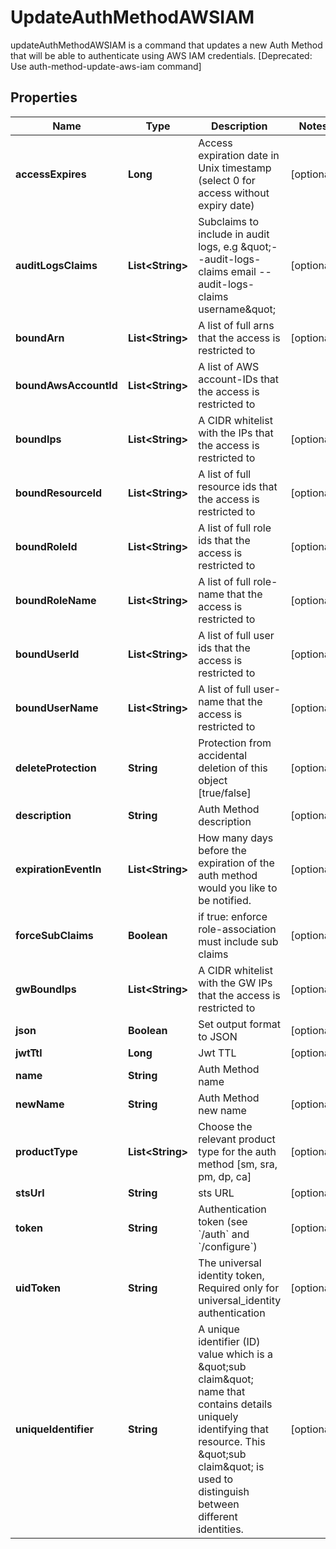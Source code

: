 

# UpdateAuthMethodAWSIAM

updateAuthMethodAWSIAM is a command that updates a new Auth Method that will be able to authenticate using AWS IAM credentials. [Deprecated: Use auth-method-update-aws-iam command]

## Properties

| Name | Type | Description | Notes |
|------------ | ------------- | ------------- | -------------|
|**accessExpires** | **Long** | Access expiration date in Unix timestamp (select 0 for access without expiry date) |  [optional] |
|**auditLogsClaims** | **List&lt;String&gt;** | Subclaims to include in audit logs, e.g \&quot;--audit-logs-claims email --audit-logs-claims username\&quot; |  [optional] |
|**boundArn** | **List&lt;String&gt;** | A list of full arns that the access is restricted to |  [optional] |
|**boundAwsAccountId** | **List&lt;String&gt;** | A list of AWS account-IDs that the access is restricted to |  |
|**boundIps** | **List&lt;String&gt;** | A CIDR whitelist with the IPs that the access is restricted to |  [optional] |
|**boundResourceId** | **List&lt;String&gt;** | A list of full resource ids that the access is restricted to |  [optional] |
|**boundRoleId** | **List&lt;String&gt;** | A list of full role ids that the access is restricted to |  [optional] |
|**boundRoleName** | **List&lt;String&gt;** | A list of full role-name that the access is restricted to |  [optional] |
|**boundUserId** | **List&lt;String&gt;** | A list of full user ids that the access is restricted to |  [optional] |
|**boundUserName** | **List&lt;String&gt;** | A list of full user-name that the access is restricted to |  [optional] |
|**deleteProtection** | **String** | Protection from accidental deletion of this object [true/false] |  [optional] |
|**description** | **String** | Auth Method description |  [optional] |
|**expirationEventIn** | **List&lt;String&gt;** | How many days before the expiration of the auth method would you like to be notified. |  [optional] |
|**forceSubClaims** | **Boolean** | if true: enforce role-association must include sub claims |  [optional] |
|**gwBoundIps** | **List&lt;String&gt;** | A CIDR whitelist with the GW IPs that the access is restricted to |  [optional] |
|**json** | **Boolean** | Set output format to JSON |  [optional] |
|**jwtTtl** | **Long** | Jwt TTL |  [optional] |
|**name** | **String** | Auth Method name |  |
|**newName** | **String** | Auth Method new name |  [optional] |
|**productType** | **List&lt;String&gt;** | Choose the relevant product type for the auth method [sm, sra, pm, dp, ca] |  [optional] |
|**stsUrl** | **String** | sts URL |  [optional] |
|**token** | **String** | Authentication token (see &#x60;/auth&#x60; and &#x60;/configure&#x60;) |  [optional] |
|**uidToken** | **String** | The universal identity token, Required only for universal_identity authentication |  [optional] |
|**uniqueIdentifier** | **String** | A unique identifier (ID) value which is a \&quot;sub claim\&quot; name that contains details uniquely identifying that resource. This \&quot;sub claim\&quot; is used to distinguish between different identities. |  [optional] |



